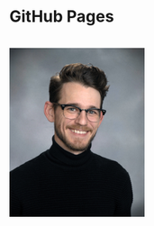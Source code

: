 # GitHub Pages
# <img src="https://github.com/ainsworthmc/ainsworthmc.github.io/blob/master/images/Profile.PNG" alt="It's me" width="240" height="300">
